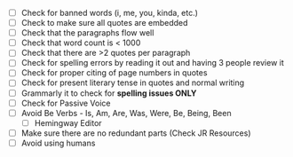 - [ ] Check for banned words (i, me, you, kinda, etc.)
- [ ] Check to make sure all quotes are embedded
- [ ] Check that the paragraphs flow well
- [ ] Check that word count is < 1000
- [ ] Check that there are >2 quotes per paragraph
- [ ] Check for spelling errors by reading it out and having 3 people review it
- [ ] Check for proper citing of page numbers in quotes
- [ ] Check for present literary tense in quotes and normal writing
- [ ] Grammarly it to check for **spelling issues ONLY**
- [ ] Check for Passive Voice
- [ ] Avoid Be Verbs - Is, Am, Are, Was, Were, Be, Being, Been
	- [ ] Hemingway Editor
- [ ] Make sure there are no redundant parts (Check JR Resources)
- [ ] Avoid using humans